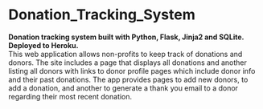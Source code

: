 # Donation_Tracking_System
<b>Donation tracking system built with Python, Flask, Jinja2 and SQLite. Deployed to Heroku.</b></br>
This web application allows non-profits to keep track of donations and donors. The site includes a page that displays all donations and another listing all donors with links to donor profile pages which include donor info and their past donations. The app provides pages to add new donors, to add a donation, and another to generate a thank you email to a donor regarding their most recent donation. 
